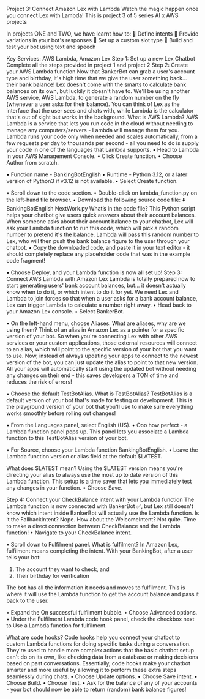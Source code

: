 Project 3: Connect Amazon Lex with Lambda
Watch the magic happen once you connect Lex with Lambda!
This is project 3 of 5 series AI x AWS projects

In projects ONE and TWO, we have learnt how to:
💬 Define intents
🔀 Provide variations in your bot's responses
🌟 Set up a custom slot type
🧪 Build and test your bot using text and speech

Key Services: AWS Lambda, Amazon Lex
Step 1: Set up a new Lex Chatbot
Complete all the steps provided in project 1 and project 2
Step 2: Create your AWS Lambda function
Now that BankerBot can grab a user's account type and birthday, it's high time that we give the user something back... their bank balance!
Lex doesn't come with the smarts to calculate bank balances on its own, but luckily it doesn't have to.
We'll be using another AWS service, AWS Lambda, to generate a random number on the fly (whenever a user asks for their balance). You can think of Lex as the interface that the user sees and chats with, while Lambda is the calculator that's out of sight but works in the background.
What is AWS Lambda?
AWS Lambda is a service that lets you run code in the cloud without needing to manage any computers/servers - Lambda will manage them for you.
Lambda runs your code only when needed and scales automatically, from a few requests per day to thousands per second - all you need to do is supply your code in one of the languages that Lambda supports.
•	Head to Lambda in your AWS Management Console.
•	Click Create function.
•	Choose Author from scratch.
 
•	Function name - BankingBotEnglish
•	Runtime - Python 3.12, or a later version of Python3 if v3.12 is not available.
•	Select Create function.
 
•	Scroll down to the code section.
•	Double-click on lambda_function.py on the left-hand file browser.
•	Download the following source code file: 
⬇️ BankingBotEnglish NextWork.py
What’s in the code file?
This Python script helps your chatbot give users quick answers about their account balances.
When someone asks about their account balance to your chatbot, Lex will ask your Lambda function to run this code, which will pick a random number to pretend it's the balance.
Lambda will pass this random number to Lex, who will then push the bank balance figure to the user through your chatbot.
•	Copy the downloaded code, and paste it in your text editor - it should completely replace any placeholder code that was in the example code fragment!
 

•	Choose Deploy, and your Lambda function is now all set up!
Step 3: Connect AWS Lambda with Amazon Lex
Lambda is totally prepared now to start generating users' bank account balances, but... it doesn't actually know when to do it, or which intent to do it for yet.
We need Lex and Lambda to join forces so that when a user asks for a bank account balance, Lex can trigger Lambda to calculate a number right away.
•	Head back to your Amazon Lex console.
•	Select BankerBot.
 
•	On the left-hand menu, choose Aliases.
What are aliases, why are we using them?
Think of an alias in Amazon Lex as a pointer for a specific version of your bot.
So when you're connecting Lex with other AWS services or your custom applications, those external resources will connect to an alias, which will point to the specific version of your bot that you want to use.
Now, instead of always updating your apps to connect to the newest version of the bot, you can just update the alias to point to that new version. All your apps will automatically start using the updated bot without needing any changes on their end - this saves developers a TON of time and reduces the risk of errors!
 
•	Choose the default TestBotAlias.
What is TestBotAlias?
TestBotAlias is a default version of your bot that's made for testing or development.
This is the playground version of your bot that you'll use to make sure everything works smoothly before rolling out changes!
 
•	From the Languages panel, select English (US).
•	Ooo how perfect - a Lambda function panel pops up. This panel lets you associate a Lambda function to this TestBotAlias version of your bot.
 
•	For Source, choose your Lambda function BankingBotEnglish.
•	Leave the Lambda function version or alias field at the default $LATEST.
 

What does $LATEST mean?
Using the $LATEST version means you're directing your alias to always use the most up to date version of this Lambda function. This setup is a time saver that lets you immediately test any changes in your function.
•	Choose Save.

Step 4: Connect your CheckBalance intent with your Lambda function
The Lambda function is now connected with BankerBot ✅, but Lex still doesn't know which intent inside BankerBot will actually use the Lambda function.
Is it the FallbackIntent? Nope.
How about the WelcomeIntent? Not quite.
Time to make a direct connection between CheckBalance and the Lambda function!
•	Navigate to your CheckBalance intent.
 
•	Scroll down to Fulfilment panel.
What is fulfilment?
In Amazon Lex, fulfilment means completing the intent.
With your BankingBot, after a user tells your bot:
1.	The account they want to check, and
2.	Their birthday for verification

The bot has all the information it needs and moves to fulfilment. This is where it will use the Lambda function to get the account balance and pass it back to the user.
 
•	Expand the On successful fulfilment bubble.
•	Choose Advanced options.
•	Under the Fulfilment Lambda code hook panel, check the checkbox next to Use a Lambda function for fulfilment.

 

What are code hooks?
Code hooks help you connect your chatbot to custom Lambda functions for doing specific tasks during a conversation.
They're used to handle more complex actions that the basic chatbot setup can't do on its own, like checking data from a database or making decisions based on past conversations.
Essentially, code hooks make your chatbot smarter and more useful by allowing it to perform these extra steps seamlessly during chats.
•	Choose Update options.
•	Choose Save intent.
•	Choose Build.
•	Choose Test.
•	Ask for the balance of any of your accounts - your bot should now be able to return (random) bank balance figures!

 

